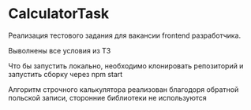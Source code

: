 # CalculatorTask

Реализация тестового задания для вакансии frontend разработчика.

Выволнены все условия из ТЗ

Что бы запустить локально, необходимо клонировать репозиторий и запустить сборку через npm start

Алгоритм строчного калькулятора реализован благодоря обратной польской записи, сторонние библиотеки не используются
